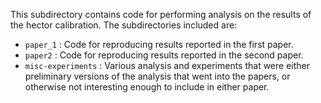 This subdirectory contains code for performing analysis on the results
of the hector calibration.  The subdirectories included are:

* `paper_1` : Code for reproducing results reported in the first paper.
* `paper2` : Code for reproducing results reported in the second
  paper.
* `misc-experiments` : Various analysis and experiments that were
  either preliminary versions of the analysis that went into the
  papers, or otherwise not interesting enough to include in either
  paper.  
  
